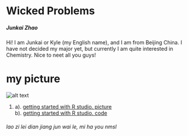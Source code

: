 # Wicked Problems
##### Junkai Zhao
Hi! I am Junkai or Kyle (my English name), and I am from Beijing China. I have not decided my major yet, but currently I am quite interested in Chemistry. Nice to neet all you guys!
# my picture 
![alt text](http://5b0988e595225.cdn.sohucs.com/images/20171122/d63ec3adb4404b0398192210543b0726.jpeg)

1. a). [getting started with R studio. picture](https://raw.githubusercontent.com/zhaojunkai2001/Wicked_Problems/main/getting%20started%20with%20r.png)  
 b). [getting started with R studio. code](https://github.com/zhaojunkai2001/Wicked_Problems/blob/main/data1.R)

###### lao zi lei dian jiang jun wai le, mi ha you nmsl



